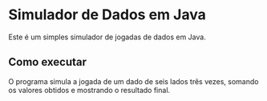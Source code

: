 # Simulador de Dados em Java

Este é um simples simulador de jogadas de dados em Java.

## Como executar

O programa simula a jogada de um dado de seis lados três vezes, somando os valores obtidos e mostrando o resultado final.